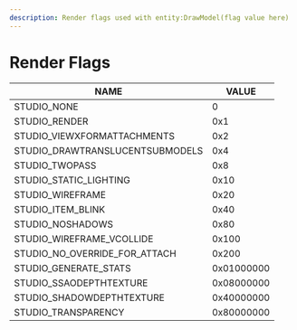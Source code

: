 ```yaml
---
description: Render flags used with entity:DrawModel(flag value here)
---
```


# Render Flags

| NAME                              | VALUE      |
| --------------------------------- | ---------- |
| STUDIO\_NONE                      | 0          |
| STUDIO\_RENDER                    | 0x1        |
| STUDIO\_VIEWXFORMATTACHMENTS      | 0x2        |
| STUDIO\_DRAWTRANSLUCENTSUBMODELS  | 0x4        |
| STUDIO\_TWOPASS                   | 0x8        |
| STUDIO\_STATIC\_LIGHTING          | 0x10       |
| STUDIO\_WIREFRAME                 | 0x20       |
| STUDIO\_ITEM\_BLINK               | 0x40       |
| STUDIO\_NOSHADOWS                 | 0x80       |
| STUDIO\_WIREFRAME\_VCOLLIDE       | 0x100      |
| STUDIO\_NO\_OVERRIDE\_FOR\_ATTACH | 0x200      |
| STUDIO\_GENERATE\_STATS           | 0x01000000 |
| STUDIO\_SSAODEPTHTEXTURE          | 0x08000000 |
| STUDIO\_SHADOWDEPTHTEXTURE        | 0x40000000 |
| STUDIO\_TRANSPARENCY              | 0x80000000 |
